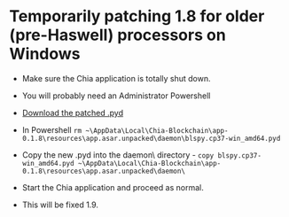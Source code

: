 # Temporarily patching 1.8 for older (pre-Haswell) processors on Windows

- Make sure the Chia application is totally shut down.

- You will probably need an Administrator Powershell

- [Download the patched .pyd](https://download.chia.net/beta-1.8-win64/blspy.cp37-win_amd64.pyd)

- In Powershell `rm ~\AppData\Local\Chia-Blockchain\app-0.1.8\resources\app.asar.unpacked\daemon\blspy.cp37-win_amd64.pyd`

- Copy the new .pyd into the daemon\ directory - `copy blspy.cp37-win_amd64.pyd ~\AppData\Local\Chia-Blockchain\app-0.1.8\resources\app.asar.unpacked\daemon\`

- Start the Chia application and proceed as normal.

- This will be fixed 1.9.

